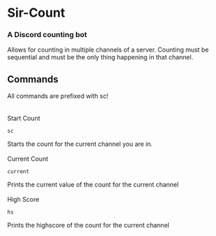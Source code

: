 # Sir-Count
### A Discord counting bot

Allows for counting in multiple channels of a server. Counting must be sequential and must be the only thing happening in that channel.

## Commands
All commands are prefixed with sc!<br /> <br /> <br />
Start Count
```
sc
```
Starts the count for the current channel you are in.
<br /><br />
Current Count
```
current
```
Prints the current value of the count for the current channel
<br /><br />
High Score
```
hs
```
Prints the highscore of the count for the current channel
